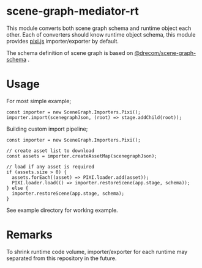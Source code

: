 # scene-graph-mediator-rt

This module converts both scene graph schema and runtime object each other.
Each of converters should know runtime object schema, this module provides [pixi.js](https://github.com/pixijs/pixi.js) importer/exporter by default.

The schema definition of scene graph is based on [@drecom/scene-graph-schema](https://github.com/drecom/scene-graph-schema) .

# Usage

For most simple example;

```
const importer = new SceneGraph.Importers.Pixi();
importer.import(scenegraphJson, (root) => stage.addChild(root));
```

Building custom import pipeline;

```
const importer = new SceneGraph.Importers.Pixi();

// create asset list to download
const assets = importer.createAssetMap(scenegraphJson);

// load if any asset is required
if (assets.size > 0) {
  assets.forEach((asset) => PIXI.loader.add(asset));
  PIXI.loader.load(() => importer.restoreScene(app.stage, schema));
} else {
  importer.restoreScene(app.stage, schema);
}
```

See example directory for working example.

# Remarks

To shrink runtime code volume, importer/exporter for each runtime may separated from this repository in the future.
